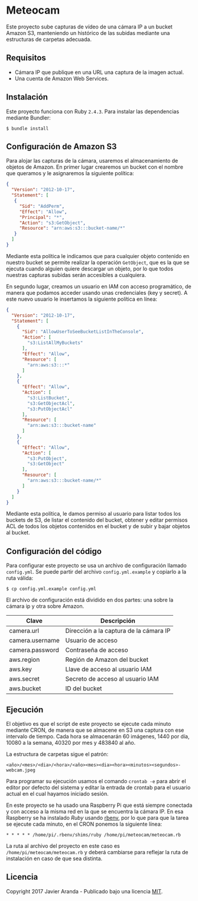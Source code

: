 # Meteocam

Este proyecto sube capturas de vídeo de una cámara IP a un bucket Amazon S3, manteniendo un
histórico de las subidas mediante una estructuras de carpetas adecuada.


## Requisitos

* Cámara IP que publique en una URL una captura de la imagen actual.
* Una cuenta de Amazon Web Services.


## Instalación

Este proyecto funciona con Ruby `2.4.3`. Para instalar las dependencias mediante Bundler:

```
$ bundle install
```

## Configuración de Amazon S3

Para alojar las capturas de la cámara, usaremos el almacenamiento de objetos de Amazon. En primer
lugar crearemos un bucket con el nombre que queramos y le asignaremos la siguiente política:

```json
{
  "Version": "2012-10-17",
  "Statement": [
   {
     "Sid": "AddPerm",
     "Effect": "Allow",
     "Principal": "*",
     "Action": "s3:GetObject",
     "Resource": "arn:aws:s3:::bucket-name/*"
   }
  ]
}
```

Mediante esta política le indicamos que para cualquier objeto contenido en nuestro bucket se
permite realizar la operación `GetObject`, que es la que se ejecuta cuando alguien quiere
descargar un objeto, por lo que todos nuestras capturas subidas serán accesibles a cualquiera.

En segundo lugar, creamos un usuario en IAM con acceso programático, de manera que podamos acceder
usando unas credenciales (key y secret). A este nuevo usuario le insertamos la siguiente política
en línea:

```json
{
  "Version": "2012-10-17",
  "Statement": [
    {
      "Sid": "AllowUserToSeeBucketListInTheConsole",
      "Action": [
        "s3:ListAllMyBuckets"
      ],
      "Effect": "Allow",
      "Resource": [
        "arn:aws:s3:::*"
      ]
    },
    {
      "Effect": "Allow",
      "Action": [
        "s3:ListBucket",
        "s3:GetObjectAcl",
        "s3:PutObjectAcl"
      ],
      "Resource": [
        "arn:aws:s3:::bucket-name"
      ]
    },
    {
      "Effect": "Allow",
      "Action": [
        "s3:PutObject",
        "s3:GetObject"
      ],
      "Resource": [
        "arn:aws:s3:::bucket-name/*"
      ]
    }
  ]
}
```

Mediante esta política, le damos permiso al usuario para listar todos los buckets de S3, de listar
el contenido del bucket, obtener y editar permisos ACL de todos los objetos contenidos en el bucket
y de subir y bajar objetos al bucket.


## Configuración del código

Para configurar este proyecto se usa un archivo de configuración llamado `config.yml`. Se puede
partir del archivo `config.yml.example` y copiarlo a la ruta válida:

```
$ cp config.yml.example config.yml
```

El archivo de configuración está dividido en dos partes: una sobre la cámara ip y otra sobre
Amazon.

| Clave | Descripción |
| --- | --- |
| camera.url | Dirección a la captura de la cámara IP |
| camera.username | Usuario de acceso |
| camera.password | Contraseña de acceso |
| aws.region | Región de Amazon del bucket |
| aws.key | Llave de acceso al usuario IAM |
| aws.secret | Secreto de acceso al usuario IAM |
| aws.bucket | ID del bucket |


## Ejecución

El objetivo es que el script de este proyecto se ejecute cada minuto mediante CRON, de manera
que se almacene en S3 una captura con ese intervalo de tiempo. Cada hora se almacenarán 60 imágenes,
1440 por día, 10080 a la semana, 40320 por mes y 483840 al año.

La estructura de carpetas sigue el patrón: 

```
<año>/<mes>/<dia>/<hora>/<año><mes><dia><hora><minutos><segundos>-webcam.jpeg
```

Para programar su ejecución usamos el comando `crontab -e` para abrir el editor por defecto del
sistema y editar la entrada de crontab para el usuario actual en el cual hayamos iniciado sesión.

En este proyecto se ha usado una Raspberry Pi que está siempre conectada y con acceso a la misma
red en la que se encuentra la cámara IP. En esa Raspberry se ha instalado *Ruby* usando
[rbenv](https://github.com/rbenv/rbenv), por lo que para que la tarea se ejecute cada minuto, en el
CRON ponemos la siguiente línea:

```
* * * * * /home/pi/.rbenv/shims/ruby /home/pi/meteocam/meteocam.rb
```

La ruta al archivo del proyecto en este caso es `/home/pi/meteocam/meteocam.rb` y deberá cambiarse
para reflejar la ruta de instalación en caso de que sea distinta.


## Licencia

Copyright 2017 Javier Aranda - Publicado bajo una licencia [MIT](LICENSE).
